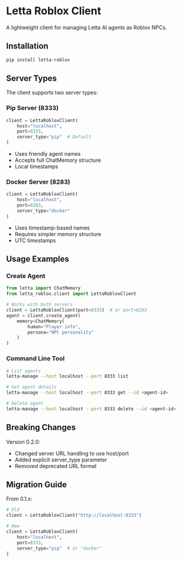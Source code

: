 # Letta Roblox Client

A lightweight client for managing Letta AI agents as Roblox NPCs.

## Installation

```bash
pip install letta-roblox
```

## Server Types
The client supports two server types:

### Pip Server (8333)

```python
client = LettaRobloxClient(
    host="localhost",
    port=8333,
    server_type="pip"  # Default
)
```
- Uses friendly agent names
- Accepts full ChatMemory structure
- Local timestamps

### Docker Server (8283)

```python
client = LettaRobloxClient(
    host="localhost",
    port=8283,
    server_type="docker"
)
```
- Uses timestamp-based names
- Requires simpler memory structure
- UTC timestamps

## Usage Examples

### Create Agent

```python
from letta import ChatMemory
from letta_roblox.client import LettaRobloxClient

# Works with both servers
client = LettaRobloxClient(port=8333)  # or port=8283
agent = client.create_agent(
    memory=ChatMemory(
        human="Player info",
        persona="NPC personality"
    )
)
```

### Command Line Tool

```bash
# List agents
letta-manage --host localhost --port 8333 list

# Get agent details
letta-manage --host localhost --port 8333 get --id <agent-id>

# Delete agent
letta-manage --host localhost --port 8333 delete --id <agent-id>
```

## Breaking Changes
Version 0.2.0:
- Changed server URL handling to use host/port
- Added explicit server_type parameter
- Removed deprecated URL format

## Migration Guide
From 0.1.x:

```python
# Old
client = LettaRobloxClient("http://localhost:8333")

# New
client = LettaRobloxClient(
    host="localhost",
    port=8333,
    server_type="pip"  # or "docker"
)
```
